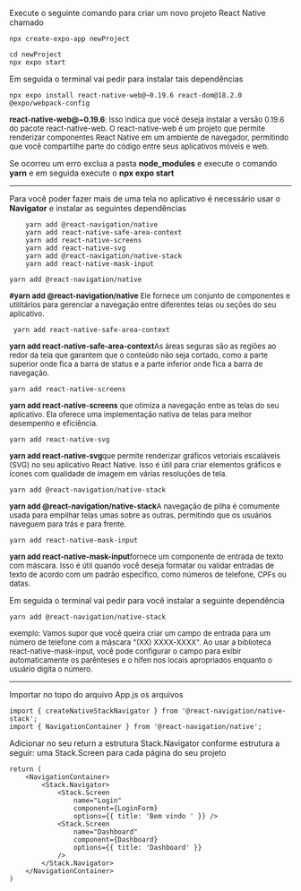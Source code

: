 Execute o seguinte comando para criar um novo projeto React Native chamado

```shell
npx create-expo-app newProject

cd newProject
npx expo start
```

Em seguida o terminal vai pedir para instalar tais dependências 

```shell
npx expo install react-native-web@~0.19.6 react-dom@18.2.0 @expo/webpack-config
```

<p style='font-size:13px'><b>react-native-web@~0.19.6</b>: Isso indica que você deseja instalar a versão 0.19.6 do pacote react-native-web. O react-native-web é um projeto que permite renderizar componentes React Native em um ambiente de navegador, permitindo que você compartilhe parte do código entre seus aplicativos móveis e web.</p>

Se ocorreu um erro exclua a pasta <b>node_modules</b> e execute o comando <b>yarn</b> e em seguida execute o <b>npx expo start</b>

<hr>

Para você poder fazer mais de uma tela no aplicativo é necessário usar o <b>Navigator</b> e instalar as seguintes dependências 

```shell
    yarn add @react-navigation/native
    yarn add react-native-safe-area-context
    yarn add react-native-screens
    yarn add react-native-svg
    yarn add @react-navigation/native-stack
    yarn add react-native-mask-input
```

```shel
yarn add @react-navigation/native
```
 <p style='font-size:13px'><b>#yarn add @react-navigation/native</b> Ele fornece um conjunto de componentes e utilitários para gerenciar a navegação entre diferentes telas ou seções do seu aplicativo.</p>

```shel
 yarn add react-native-safe-area-context
```
<p style='font-size:13px'><b>yarn add react-native-safe-area-context</b>As áreas seguras são as regiões ao redor da tela que garantem que o conteúdo não seja cortado, como a parte superior onde fica a barra de status e a parte inferior onde fica a barra de navegação.</p>

```shel
yarn add react-native-screens
```
<p style='font-size:13px'><b> yarn add react-native-screens</b> que otimiza a navegação entre as telas do seu aplicativo. Ela oferece uma implementação nativa de telas para melhor desempenho e eficiência.</p>

```shel
yarn add react-native-svg
```
<p style='font-size:13px'><b>yarn add react-native-svg</b>que permite renderizar gráficos vetoriais escaláveis (SVG) no seu aplicativo React Native. Isso é útil para criar elementos gráficos e ícones com qualidade de imagem em várias resoluções de tela.</p>

```shel
yarn add @react-navigation/native-stack
```
<p style='font-size:13px'><b> yarn add @react-navigation/native-stack</b>A navegação de pilha é comumente usada para empilhar telas umas sobre as outras, permitindo que os usuários naveguem para trás e para frente.</p>

```shel
yarn add react-native-mask-input
```
<p style='font-size:13px'><b> yarn add react-native-mask-input</b>fornece um componente de entrada de texto com máscara. Isso é útil quando você deseja formatar ou validar entradas de texto de acordo com um padrão específico, como números de telefone, CPFs ou datas.</p>


Em seguida o terminal vai pedir para você instalar a seguinte dependência

```shel
yarn add @react-navigation/native-stack
```
<p style='font-size:13px'> exemplo: Vamos supor que você queira criar um campo de entrada para um número de telefone com a máscara "(XX) XXXX-XXXX". Ao usar a biblioteca react-native-mask-input, você pode configurar o campo para exibir automaticamente os parênteses e o hífen nos locais apropriados enquanto o usuário digita o número.</p>

<hr>

Importar no topo do arquivo App.js os arquivos

```shel
import { createNativeStackNavigator } from '@react-navigation/native-stack';
import { NavigationContainer } from '@react-navigation/native';
```

Adicionar no seu return a estrutura Stack.Navigator conforme estrutura a seguir: uma Stack.Screen para cada página do seu projeto

```shel
return (
    <NavigationContainer>
        <Stack.Navigator>
            <Stack.Screen
                name="Login"
                component={LoginForm}
                options={{ title: 'Bem vindo ' }} />
            <Stack.Screen
                name="Dashboard"
                component={Dashboard}
                options={{ title: 'Dashboard' }}
            />
        </Stack.Navigator>
    </NavigationContainer>
)
```
